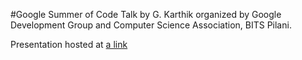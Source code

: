 #Google Summer of Code Talk by G. Karthik organized by Google Development Group and Computer Science Association, BITS Pilani.

Presentation hosted at [a link](http://gkarthik.net/gsoctalk/)

